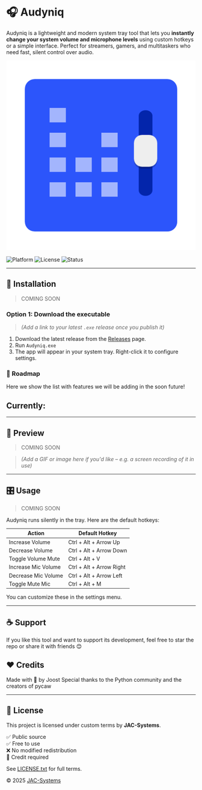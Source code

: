 # 🎧 Audyniq

Audyniq is a lightweight and modern system tray tool that lets you **instantly change your system volume and microphone levels** using custom hotkeys or a simple interface. Perfect for streamers, gamers, and multitaskers who need fast, silent control over audio.

![audyniq-preview](./preview.png) <!-- optional screenshot or GIF -->

![Platform](https://img.shields.io/badge/platform-Windows-blue)
![License](https://img.shields.io/github/license/Joost-JAC-Systems/audyniq)
![Status](https://img.shields.io/badge/status-active-brightgreen)


---


## 🔧 Installation

> COMING SOON

### Option 1: Download the executable

> *(Add a link to your latest `.exe` release once you publish it)*

1. Download the latest release from the [Releases](https://github.com/yourusername/audyniq/releases) page.
2. Run `Audyniq.exe`
3. The app will appear in your system tray. Right-click it to configure settings.



### 🧠 Roadmap

Here we show the list with features we will be adding in the soon future!

**Currently:**
- 

---


## 📸 Preview

> COMING SOON

> *(Add a GIF or image here if you'd like – e.g. a screen recording of it in use)*


---


##  🎛️ Usage

> COMING SOON

Audyniq runs silently in the tray. Here are the default hotkeys:

| Action              | Default Hotkey           |
|---------------------|--------------------------|
| Increase Volume	    | Ctrl + Alt + Arrow Up    |
| Decrease Volume	    | Ctrl + Alt + Arrow Down  |
| Toggle Volume Mute  | Ctrl + Alt + V
| Increase Mic Volume | Ctrl + Alt + Arrow Right |
| Decrease Mic Volume | Ctrl + Alt + Arrow Left  |
| Toggle Mute Mic     | Ctrl + Alt + M           |

You can customize these in the settings menu.


---


## ☕ Support

If you like this tool and want to support its development, feel free to star the repo or share it with friends 😊


## ❤️ Credits

Made with 💙 by Joost
Special thanks to the Python community and the creators of pycaw


---


## 📄 License

This project is licensed under custom terms by **JAC-Systems**.

✅ Public source  
✅ Free to use  
❌ No modified redistribution  
📝 Credit required

See [LICENSE.txt](./LICENSE.txt) for full terms.

© 2025 [JAC-Systems](https://jac-sys.net)

